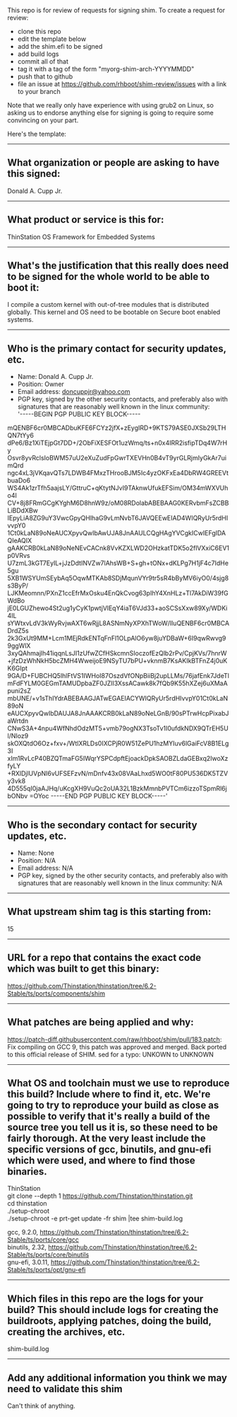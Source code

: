 This repo is for review of requests for signing shim.  To create a request for review:

- clone this repo
- edit the template below
- add the shim.efi to be signed
- add build logs
- commit all of that
- tag it with a tag of the form "myorg-shim-arch-YYYYMMDD"
- push that to github
- file an issue at https://github.com/rhboot/shim-review/issues with a link to your branch

Note that we really only have experience with using grub2 on Linux, so asking
us to endorse anything else for signing is going to require some convincing on
your part.

Here's the template:

-------------------------------------------------------------------------------
What organization or people are asking to have this signed:
-------------------------------------------------------------------------------
Donald A. Cupp Jr.

-------------------------------------------------------------------------------
What product or service is this for:
-------------------------------------------------------------------------------
ThinStation OS Framework for Embedded Systems

-------------------------------------------------------------------------------
What's the justification that this really does need to be signed for the whole world to be able to boot it:
-------------------------------------------------------------------------------
I compile a custom kernel with out-of-tree modules that is distributed globally. This kernel and OS need to be bootable on Secure boot enabled systems.

-------------------------------------------------------------------------------
Who is the primary contact for security updates, etc.
-------------------------------------------------------------------------------
- Name: Donald A. Cupp Jr.
- Position: Owner
- Email address: doncuppjr@yahoo.com
- PGP key, signed by the other security contacts, and preferably also with signatures that are reasonably well known in the linux community:  
'-----BEGIN PGP PUBLIC KEY BLOCK-----

mQENBF6cr0MBCADbuKFE6FCYz2jfX+zEygIRD+9KTS79ASE0JXSb29LTHQN7tYy6
dPe6/Bz1XiTEjpGt7DD+/2ObFiXESFOt1uzWmq/ts+n0x4IRR2isfipTDq4W7rHy
Osvr8yvRclsIoBWM57uU2eXuZudFpGwrTXEVHn0B4vT9yrGLRjmIyGkAr7uimQrd
ngc4xL3jVKqavQTs7LDWB4FMxzTHrooBJM5Ic4yzOKFxEa4DbRW4GREEVtbuaDo6
WS4Ak1zrTfh5aajsLY/GttruC+qKtytNJvI9TAknwUfukEFSim/OM34mWXVUho4I
CV+8j8FRmGCgKYghM6D8hnW9z/oM08RDolabABEBAAG0KERvbmFsZCBBLiBDdXBw
IEpyLiA8ZG9uY3VwcGpyQHlhaG9vLmNvbT6JAVQEEwEIAD4WIQRyUr5rdHIvvpY0
1Ct0kLaN89oNeAUCXpyvQwIbAwUJA8JnAAULCQgHAgYVCgkICwIEFgIDAQIeAQIX
gAAKCRB0kLaN89oNeNEvCACnk8VvKZXLWD2OHzkatTDK5o2flVXxiC6EV1p0VRvs
U7zmL3kGT7EyIL+jJzDdtINVZw7lAhsWB+S+gh+tONx+dKLPg7H1jF4c7IdHe5gu
5XB1WSYUmSEybAq5OqwMTKAb8SDjMqunVYr9tr5sR4bByMV6iyO0/4sjg8s3ByP/
LJKMeomnn/PXnZ1ccEfrMxOsku4EnQkCvog63pIhY4XnHLz+Tl7AkDiW39fGWdBo
jE0LGUZhewo4St2ug1yCyK1pwtjVlEqY4iaT6VJd33+aoSCSsXxw89Xy/WDKi4IL
sYWtxvLdV3kWyRvjwAXT6wRjjL8ASNmNyXPXhTWoW/lIuQENBF6cr0MBCADrdZ5s
2k3GxUt9MM+Lcm1MEjRdkENTqFnFl1OLpAlO6yw8juYDBaW+6I9qwRwvg99ggWlX
3xyQAhmajlh41iqqnLsJI1zUfwZCfHSkcmnSIoczofEzQlb2rPv/CpjKVs/7hnrW
+jfzDzWhNkH5bcZMH4WweijoE9NSyTU7bPU+vknmB7KsAKIkBTFnZ4j0uKK6GIpt
9GA/D+FUBCHQ5lhlFtVS1IWHoI87OszdVfONpBiiBj2upLLMs/76jafEnk7JdeTl
mFdFYLM0GEGmTAMUDpbaZF0JZlI3XssACawk8k7fQb9K55hXZej6uXMaApuni2sZ
mbUNE/+v1sThIYdrABEBAAGJATwEGAEIACYWIQRyUr5rdHIvvpY01Ct0kLaN89oN
eAUCXpyvQwIbDAUJA8JnAAAKCRB0kLaN89oNeLGnB/90sPTrwHcpPixabJaWrtdn
CNwS3A+4npu4WfNhdOdzMT5+vmb79ogNX3TsoTv1I0ufdkNDX9QTrEH5Ul/NIoz9
skOXQtdO6Oz+fxv+/WtlXRLDs0IXCPjR0W51ZePU1hzMYIuv6lGaiFcV8B1ELg3I
xIm1RvLcP40BZQTmaFG5IWqrYSPCdpftEjoackDpkSAOBZLdaGEBxq2IwoXzfyLY
+RXlDjlUVpNI6vUFSEFzvN/mDnfv43x08VAaLhxd5WO0tF80PU536DK5TZVy3vk8
4D555qI0jaAJHq/uKcgXH9VuQc2oUA32L1BzkMmnbPVTCm6izzoTSpmRl6jbONbv
=OYoc
-----END PGP PUBLIC KEY BLOCK-----'


-------------------------------------------------------------------------------
Who is the secondary contact for security updates, etc.
-------------------------------------------------------------------------------
- Name: None
- Position: N/A
- Email address: N/A
- PGP key, signed by the other security contacts, and preferably also with signatures that are reasonably well known in the linux community:
N/A
-------------------------------------------------------------------------------
What upstream shim tag is this starting from:
-------------------------------------------------------------------------------
15

-------------------------------------------------------------------------------
URL for a repo that contains the exact code which was built to get this binary:
-------------------------------------------------------------------------------
https://github.com/Thinstation/thinstation/tree/6.2-Stable/ts/ports/components/shim

-------------------------------------------------------------------------------
What patches are being applied and why:
-------------------------------------------------------------------------------
https://patch-diff.githubusercontent.com/raw/rhboot/shim/pull/183.patch: Fix compiling on GCC 9, this patch was approved and merged. Back ported to this official release of SHIM.
sed for a typo: UNKOWN to UNKNOWN

-------------------------------------------------------------------------------
What OS and toolchain must we use to reproduce this build?  Include where to find it, etc.  We're going to try to reproduce your build as close as possible to verify that it's really a build of the source tree you tell us it is, so these need to be fairly thorough. At the very least include the specific versions of gcc, binutils, and gnu-efi which were used, and where to find those binaries.
-------------------------------------------------------------------------------
ThinStation  
git clone --depth 1 https://github.com/Thinstation/thinstation.git  
cd thinstation  
./setup-chroot  
./setup-chroot -e prt-get update -fr shim |tee shim-build.log  


gcc, 9.2.0, https://github.com/Thinstation/thinstation/tree/6.2-Stable/ts/ports/core/gcc  
binutils, 2.32, https://github.com/Thinstation/thinstation/tree/6.2-Stable/ts/ports/core/binutils  
gnu-efi, 3.0.11, https://github.com/Thinstation/thinstation/tree/6.2-Stable/ts/ports/opt/gnu-efi  

-------------------------------------------------------------------------------
Which files in this repo are the logs for your build?   This should include logs for creating the buildroots, applying patches, doing the build, creating the archives, etc.
-------------------------------------------------------------------------------
shim-build.log

-------------------------------------------------------------------------------
Add any additional information you think we may need to validate this shim
-------------------------------------------------------------------------------
Can't think of anything.
